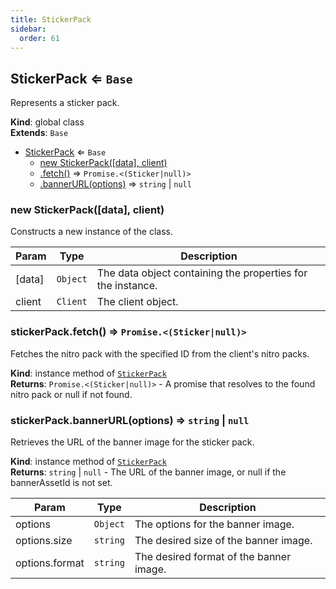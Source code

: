 ```yaml
---
title: StickerPack
sidebar:
  order: 61
---
```




## StickerPack ⇐ <code>Base</code>
Represents a sticker pack.

**Kind**: global class  
**Extends**: <code>Base</code>  

* [StickerPack](#StickerPack) ⇐ <code>Base</code>
    * [new StickerPack([data], client)](#new_StickerPack_new)
    * [.fetch()](#StickerPack+fetch) ⇒ <code>Promise.&lt;(Sticker\|null)&gt;</code>
    * [.bannerURL(options)](#StickerPack+bannerURL) ⇒ <code>string</code> \| <code>null</code>

<a name="new_StickerPack_new"></a>

### new StickerPack([data], client)
Constructs a new instance of the class.


| Param | Type | Description |
| --- | --- | --- |
| [data] | <code>Object</code> | The data object containing the properties for the instance. |
| client | <code>Client</code> | The client object. |

<a name="StickerPack+fetch"></a>

### stickerPack.fetch() ⇒ <code>Promise.&lt;(Sticker\|null)&gt;</code>
Fetches the nitro pack with the specified ID from the client's nitro packs.

**Kind**: instance method of [<code>StickerPack</code>](#StickerPack)  
**Returns**: <code>Promise.&lt;(Sticker\|null)&gt;</code> - A promise that resolves to the found nitro pack or null if not found.  
<a name="StickerPack+bannerURL"></a>

### stickerPack.bannerURL(options) ⇒ <code>string</code> \| <code>null</code>
Retrieves the URL of the banner image for the sticker pack.

**Kind**: instance method of [<code>StickerPack</code>](#StickerPack)  
**Returns**: <code>string</code> \| <code>null</code> - The URL of the banner image, or null if the bannerAssetId is not set.  

| Param | Type | Description |
| --- | --- | --- |
| options | <code>Object</code> | The options for the banner image. |
| options.size | <code>string</code> | The desired size of the banner image. |
| options.format | <code>string</code> | The desired format of the banner image. |

